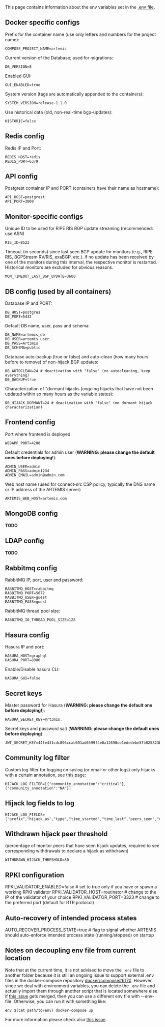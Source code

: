This page contains information about the env variables set in the [.env file](https://github.com/FORTH-ICS-INSPIRE/artemis/blob/master/.env).

## Docker specific configs
Prefix for the container name (use only letters and numbers for the project name):
```
COMPOSE_PROJECT_NAME=artemis
```
Current version of the Database; used for migrations:
```
DB_VERSION=8
```
Enabled GUI:
```
GUI_ENABLED=true
```
System version (tags are automatically appended to the containers):
```
SYSTEM_VERSION=release-1.1.0
```
Use historical data (old, non-real-time bgp-updates):
```
HISTORIC=false
```

## Redis config

Redis IP and Port:
```
REDIS_HOST=redis
REDIS_PORT=6379
```

## API config

Postgrest container IP and PORT (containers have their name as hostname):
```
API_HOST=postgrest
API_PORT=3000
```

## Monitor-specific configs
Unique ID to be used for RIPE RIS BGP update streaming (recommended: use ASN)
```
RIS_ID=8522
```
Timeout (in seconds) since last seen BGP update for monitors (e.g., RIPE RIS, BGPStream RV/RIS, exaBGP, etc.).
If no update has been received by one of the monitors during this interval, the respective monitor is restarted.
Historical monitors are excluded for obvious reasons.
```
MON_TIMEOUT_LAST_BGP_UPDATE=3600
```

## DB config (used by all containers)
Database IP and PORT:
```
DB_HOST=postgres
DB_PORT=5432
```
Default DB name, user, pass and schema:
```
DB_NAME=artemis_db
DB_USER=artemis_user
DB_PASS=Art3m1s
DB_SCHEMA=public
```
Database auto-backup (true or false) and auto-clean (how many hours before to remove) of non-hijack BGP updates:
```
DB_AUTOCLEAN=24 # deactivation with "false" (no autocleaning, keep everything)
DB_BACKUP=true
```
Characterization of "dormant hijacks (ongoing hijacks that have not been updated within so many hours as the variable states):
```
DB_HIJACK_DORMANT=24 # deactivation with "false" (no dormant hijack characterization)
```

## Frontend config
Port where frontend is deployed:
```
WEBAPP_PORT=4200
```
Default credentials for admin user (**WARNING: please change the default ones before deploying!**):
```
ADMIN_USER=admin
ADMIN_PASS=admin1234
ADMIN_EMAIL=admin@admin.com
```
Web host name (used for connect-src CSP policy, typically the DNS name or IP address of the ARTEMIS server)
```
ARTEMIS_WEB_HOST=artemis.com
```

## MongoDB config

**TODO**

## LDAP config

**TODO**

## Rabbitmq config
RabbitMQ IP, port, user and password:
```
RABBITMQ_HOST=rabbitmq
RABBITMQ_PORT=5672
RABBITMQ_USER=guest
RABBITMQ_PASS=guest
```
RabbitMQ thread pool size:
```
RABBITMQ_IO_THREAD_POOL_SIZE=128
```

## Hasura config
Hasura IP and port:
```
HASURA_HOST=graphql
HASURA_PORT=8080
```

Enable/Disable hasura CLI:
```
HASURA_GUI=false
```

## Secret keys
Master password for Hasura (**WARNING: please change the default one before deploying!**):
```
HASURA_SECRET_KEY=@rt3m1s.
```
Secret keys and password salt (**WARNING: please change the default ones before deploying**):
```
JWT_SECRET_KEY=44fe431cdc896ccab691ad0599f4e0a12690ce1ededebe57b825823bc6b4d24f
```

## Community log filter
Custom log filter for logging on syslog (or email or other logs) only hijacks with a certain annotation, see [this page](https://bgpartemis.readthedocs.io/en/latest/commannotations/):
```
HIJACK_LOG_FILTER=[{"community_annotation":"critical"},{"community_annotation":"NA"}]
```

## Hijack log fields to log
```
HIJACK_LOG_FIELDS=["prefix","hijack_as","type","time_started","time_last","peers_seen","configured_prefix","timestamp_of_config","asns_inf","time_detected","key","community_annotation","end_tag","hijack_url"]
```

## Withdrawn hijack peer threshold
(percentage of monitor peers that have seen hijack updates, required to see corresponding withdrawals to declare a hijack as withdrawn)
```
WITHDRAWN_HIJACK_THRESHOLD=80
```
## RPKI configuration
RPKI_VALIDATOR_ENABLED=false # set to true only if you have or spawn a working RPKI validator
RPKI_VALIDATOR_HOST=routinator # change to the IP of the validator of your choice
RPKI_VALIDATOR_PORT=3323 # change to the preferred port (default for RTR protocol)

## Auto-recovery of intended process states
AUTO_RECOVER_PROCESS_STATE=true # flag to signal whether ARTEMIS should auto-enforce intended process state (running/stopped) on startup

## Notes on decoupling env file from current location
Note that at the current time, it is not advised to move the `.env` file to another folder because it is still an ongoing issue to support external .env files in the docker-compose repository
[docker/compose#6170](https://github.com/docker/compose/issues/6170). However, since we deal with environment variables, you can delete the `.env` file and actually import them through another script that is located somewhere else. if [this issue](https://github.com/docker/compose/pull/6535) gets merged, then you can use a different env file with --env-file. Otherwise, you can run it with something like:
```
env $(cat path/to/env) docker-compose up
```
For more information please check also [this issue](https://github.com/FORTH-ICS-INSPIRE/artemis/issues/96).
